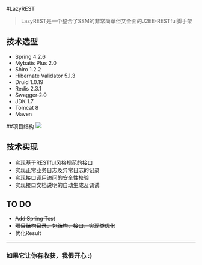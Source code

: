 #LazyREST

> LazyREST是一个整合了SSM的非常简单但又全面的J2EE-RESTful脚手架

## 技术选型
* Spring 4.2.6
* Mybatis Plus 2.0
* Shiro 1.2.2
* Hibernate Validator 5.1.3
* Druid 1.0.19
* Redis 2.3.1
* ~~Swagger 2.0~~
* JDK 1.7
* Tomcat 8
* Maven


##项目结构
![](http://wx2.sinaimg.cn/mw690/775c483fly1fcthta6ymdj20c90kh0uk.jpg)

## 技术实现

* 实现基于RESTful风格规范的接口
* 实现正常业务日志及异常日志的记录
* 实现接口调用访问的安全性校验
* 实现接口文档说明的自动生成及调试

## TO DO
* ~~Add Spring Test~~
* ~~项目结构目录、包结构、接口、实现类优化~~
* 优化Result

-------
### 如果它让你有收获，我很开心 :)



